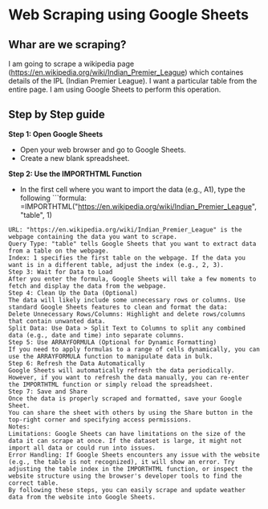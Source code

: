 # Web Scraping using Google Sheets

## Whar are we scraping?
I am going to scrape a wikipedia page (https://en.wikipedia.org/wiki/Indian_Premier_League) which containes details of the IPL (Indian Premier League). I want a particular table from the entire page. I am using Google Sheets to perform this operation. 

## Step by Step guide 
**Step 1: Open Google Sheets**
- Open your web browser and go to Google Sheets.
- Create a new blank spreadsheet.

**Step 2: Use the IMPORTHTML Function**
- In the first cell where you want to import the data (e.g., A1), type the following ```formula:
=IMPORTHTML("https://en.wikipedia.org/wiki/Indian_Premier_League", "table", 1)
```
URL: "https://en.wikipedia.org/wiki/Indian_Premier_League" is the webpage containing the data you want to scrape.
Query Type: "table" tells Google Sheets that you want to extract data from a table on the webpage.
Index: 1 specifies the first table on the webpage. If the data you want is in a different table, adjust the index (e.g., 2, 3).
Step 3: Wait for Data to Load
After you enter the formula, Google Sheets will take a few moments to fetch and display the data from the webpage.
Step 4: Clean Up the Data (Optional)
The data will likely include some unnecessary rows or columns. Use standard Google Sheets features to clean and format the data:
Delete Unnecessary Rows/Columns: Highlight and delete rows/columns that contain unwanted data.
Split Data: Use Data > Split Text to Columns to split any combined data (e.g., date and time) into separate columns.
Step 5: Use ARRAYFORMULA (Optional for Dynamic Formatting)
If you need to apply formulas to a range of cells dynamically, you can use the ARRAYFORMULA function to manipulate data in bulk.
Step 6: Refresh the Data Automatically
Google Sheets will automatically refresh the data periodically. However, if you want to refresh the data manually, you can re-enter the IMPORTHTML function or simply reload the spreadsheet.
Step 7: Save and Share
Once the data is properly scraped and formatted, save your Google Sheet.
You can share the sheet with others by using the Share button in the top-right corner and specifying access permissions.
Notes:
Limitations: Google Sheets can have limitations on the size of the data it can scrape at once. If the dataset is large, it might not import all data or could run into issues.
Error Handling: If Google Sheets encounters any issue with the website (e.g., the table is not recognized), it will show an error. Try adjusting the table index in the IMPORTHTML function, or inspect the website structure using the browser's developer tools to find the correct table.
By following these steps, you can easily scrape and update weather data from the website into Google Sheets.